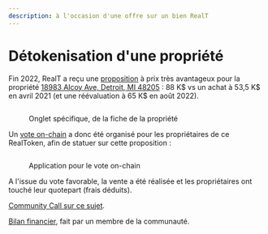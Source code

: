 ```yaml
---
description: à l'occasion d'une offre sur un bien RealT
---
```


# Détokenisation d'une propriété

Fin 2022, RealT a reçu une [proposition](https://drive.google.com/file/d/1UhJBCzkcf92pseQpsaS-ayab5Vjs3eEA/view?\_hsmi=237160089&\_hsenc=p2ANqtz-9DKdHNQmKMnROK24vGVfHdirf1fadf8Ap4VnPKZPtNr82KNP07-TVDf-fZd82fGFoijV6l4RKoZpe6T7loPImmg3mVnA) à prix très avantageux pour la propriété [18983 Alcoy Ave, Detroit, MI 48205](https://realt.co/product/18983-alcoy-ave-detroit-mi-48205#tab-title-detokenization\_tab) : 88 K$ vs un achat à 53,5 K$ en avril 2021 (et une réévaluation à 65 K$ en août 2022).

<figure><img src="../.gitbook/assets/image (68) (2).png" alt=""><figcaption><p>Onglet spécifique, de la fiche de la propriété</p></figcaption></figure>

Un [vote on-chain](../defi-realt/vote-realt.md) a donc été organisé pour les propriétaires de ce RealToken, afin de statuer sur cette proposition :

<figure><img src="../.gitbook/assets/image (52).png" alt=""><figcaption><p>Application pour le vote on-chain</p></figcaption></figure>

A l'issue du vote favorable, la vente a été réalisée et les propriétaires ont touché leur quotepart (frais déduits).

[Community Call sur ce sujet](https://www.youtube.com/watch?v=WqHcXJAXTyc\&t=1100s\&ab\_channel=RealT).

[Bilan financier](https://docs.google.com/spreadsheets/d/1wYKRv7hjgq9Tahyw4QSLGlKnTvWQqtIgF14yqDhmb2U/edit?usp=sharing), fait par un membre de la communauté.
